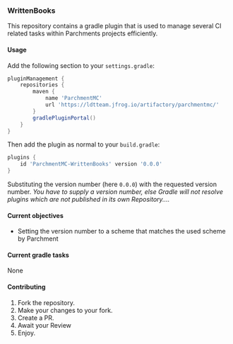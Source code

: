 ### WrittenBooks
This repository contains a gradle plugin that is used to manage several CI related tasks within Parchments projects efficiently.

#### Usage
Add the following section to your `settings.gradle`:
```groovy
pluginManagement {
    repositories {
        maven {
            name 'ParchmentMC'
            url 'https://ldtteam.jfrog.io/artifactory/parchmentmc/'
        }
        gradlePluginPortal()
    }
}
```
Then add the plugin as normal to your `build.gradle`:
```groovy
plugins {
    id 'ParchmentMC-WrittenBooks' version '0.0.0'
}
```
Substituting the version number (here `0.0.0`) with the requested version number.
_You have to supply a version number, else Gradle will not resolve plugins which are not published in its own Repository...._

#### Current objectives
- Setting the version number to a scheme that matches the used scheme by Parchment

#### Current gradle tasks
None

#### Contributing
1. Fork the repository.
2. Make your changes to your fork.
3. Create a PR.
4. Await your Review
5. Enjoy.